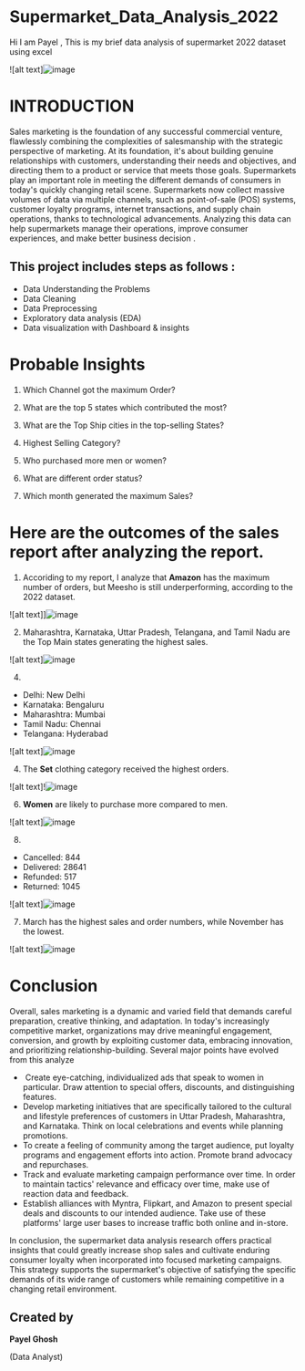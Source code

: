 # Supermarket_Data_Analysis_2022
Hi I am Payel , This is my   brief data analysis of supermarket 2022 dataset using excel

![alt text]![image](https://github.com/Payel250901/Supermarket_Data_Analysis_2022/assets/158448374/a63117a7-a002-4c01-806e-949eccfe842d)


# INTRODUCTION
Sales marketing is the foundation of any successful commercial venture, flawlessly combining the complexities of salesmanship with the strategic perspective of marketing. At its foundation, it's about building genuine relationships with customers, understanding their needs and objectives, and directing them to a product or service that meets those goals. Supermarkets play an important role in meeting the different demands of consumers in today's quickly changing retail scene. Supermarkets now collect massive volumes of data via multiple channels, such as point-of-sale (POS) systems, customer loyalty programs, internet transactions, and supply chain operations, thanks to technological advancements. Analyzing this data can help supermarkets manage their operations, improve consumer experiences, and make better business decision .

## This project includes steps as follows :
- Data Understanding the Problems
- Data Cleaning
- Data Preprocessing
- Exploratory data analysis (EDA)
- Data visualization with Dashboard & insights

# Probable Insights
1. Which Channel got the maximum Order?

2. What are the top 5 states which contributed the most?

3. What are the Top Ship cities in the top-selling States?

4. Highest Selling Category?
   
5. Who purchased more men or women?

6.  What are different order status?

7. Which month generated the maximum Sales?
   
# Here are the outcomes of the sales report after analyzing the report.
1. Accoriding to my report, I analyze that **Amazon** has the maximum number of orders,  but Meesho is still underperforming, according to the 2022 dataset.

![alt text]]![image](https://github.com/Payel250901/Supermarket_Data_Analysis_2022/assets/158448374/90624c3c-a6ca-4d31-b5d2-44c4dca81dc3)

2.  Maharashtra, Karnataka, Uttar Pradesh, Telangana, and Tamil Nadu are the Top Main states generating the highest sales.
   
   ![alt text]![image](https://github.com/Payel250901/Supermarket_Data_Analysis_2022/assets/158448374/85f691b5-187d-45b6-8a2a-7b9449f20ee1)
   
4.  
- Delhi: New Delhi
- Karnataka: Bengaluru
- Maharashtra: Mumbai
- Tamil Nadu: Chennai
- Telangana: Hyderabad
  
![alt text]![image](https://github.com/Payel250901/Supermarket_Data_Analysis_2022/assets/158448374/9fbc2aed-7cfe-46a9-b51f-c0352005f887)

4. The **Set** clothing category received the highest orders.
   
![alt text]!![image](https://github.com/Payel250901/Supermarket_Data_Analysis_2022/assets/158448374/7588eec8-ab84-4369-9a27-2e37369f006f)


6. **Women** are likely to purchase more compared to men.
   
![alt text]![image](https://github.com/Payel250901/Supermarket_Data_Analysis_2022/assets/158448374/f71e0090-4b63-4c0d-be32-4aa0a0d5cbe2)

8.
 - Cancelled: 844
- Delivered: 28641
- Refunded: 517
- Returned: 1045
 
![alt text]![image](https://github.com/Payel250901/Supermarket_Data_Analysis_2022/assets/158448374/db97c83e-e750-4421-9bc6-5eb24e245d27)

7. March has the highest sales and order numbers, while November has the lowest.
   
![alt text]![image](https://github.com/Payel250901/Supermarket_Data_Analysis_2022/assets/158448374/9f8213d9-f101-408f-a44b-81068d2d601b)


# Conclusion
Overall, sales marketing is a dynamic and varied field that demands careful preparation, creative thinking, and adaptation. In today's increasingly competitive market, organizations may drive meaningful engagement, conversion, and growth by exploiting customer data, embracing innovation, and prioritizing relationship-building.
Several major points have evolved from this analyze

-  Create eye-catching, individualized ads that speak to women in particular. Draw attention to special offers, discounts, and distinguishing features.
- Develop marketing initiatives that are specifically tailored to the cultural and lifestyle preferences of customers in Uttar Pradesh, Maharashtra, and Karnataka. Think on local celebrations and events while 
  planning promotions.
- To create a feeling of community among the target audience, put loyalty programs and engagement efforts into action. Promote brand advocacy and repurchases.
- Track and evaluate marketing campaign performance over time. In order to maintain tactics' relevance and efficacy over time, make use of reaction data and feedback.
- Establish alliances with Myntra, Flipkart, and Amazon to present special deals and discounts to our intended audience. Take use of these platforms' large user bases to increase traffic both online and in-store.

In conclusion, the supermarket data analysis research offers practical insights that could greatly increase shop sales and cultivate enduring consumer loyalty when incorporated into focused marketing campaigns. This strategy supports the supermarket's objective of satisfying the specific demands of its wide range of customers while remaining competitive in a changing retail environment.

## Created by
**Payel Ghosh**

(Data Analyst)






 
